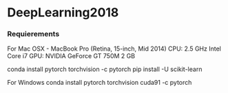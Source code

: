 # DeepLearning2018

### Requierements 

For Mac OSX - MacBook Pro (Retina, 15-inch, Mid 2014)
CPU: 2.5 GHz Intel Core i7 GPU: NVIDIA GeForce GT 750M 2 GB

conda install pytorch torchvision -c pytorch
pip install -U scikit-learn

For Windows 
conda install pytorch torchvision cuda91 -c pytorch 
